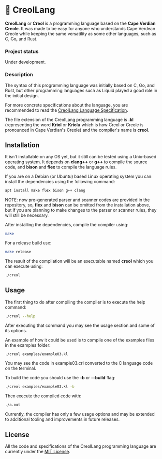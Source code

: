 # :stars: CreolLang

**CreolLang** or **Creol** is a programming language based on the **Cape Verdian Creole**. It was made to be easy for anyone who understands Cape Verdean Creole while keeping the same versatility as some other languages, such as C, Go, and Rust.

### Project status

Under development.

### Description

The syntax of this programming language was initially based on C, Go, and Rust, but other programming languages such as Liquid played a good role in the initial design.

For more concrete specifications about the language, you are recommended to read the [CreolLang Language Specification](./docs/creol-lang-spec.md).

The file extension of the CreolLang programming language is **.kl** (representing the word **Kriol** or **Kriolu** which is how Creol or Creole is pronounced in Cape Verdian's Creole) and the compiler's name is **creol**.

## Installation

It isn't installable on any OS yet, but it still can be tested using a Unix-based operating system. It depends on **clang++** or **g++** to compile the source code, and **bison** and **flex** to compile the language rules.

If you are on a Debian (or Ubuntu) based Linux operating system you can install the dependencies using the following command:

```bash
apt install make flex bison g++ clang
```

NOTE: now pre-generated parser and scanner codes are provided in the repository, so, **flex** and **bison** can be omitted from the installation above, but if you are planning to make changes to the parser or scanner rules, they will still be necessary.

After installing the dependencies, compile the compiler using:

```bash
make
```

For a release build use:

```bash
make release
```

The result of the compilation will be an executable named **creol** which you can execute using:

```bash
./creol
```

## Usage

The first thing to do after compiling the compiler is to execute the help command:

```bash
./creol --help
```

After executing that command you may see the usage section and some of its options.

An example of how it could be used is to compile one of the examples files in the examples folder:

```bash
./creol examples/example03.kl
```

You may see the code in example03.crl converted to the C language code on the terminal.

To build the code you should use the **-b** or **--build** flag:

```bash
./creol examples/example03.kl -b
```

Then execute the compiled code with:

```bash
./a.out
```

Currently, the compiler has only a few usage options and may be extended to additional tooling and improvements in future releases.
<!--
## Visuals

TODO...

## Contributing

TODO...

-->

## License

All the code and specifications of the CreolLang programming language are currently under the [MIT License](./LICENSE).

